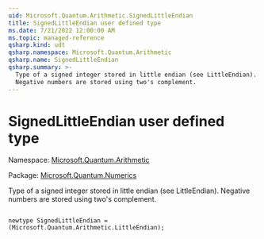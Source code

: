 ```yaml
---
uid: Microsoft.Quantum.Arithmetic.SignedLittleEndian
title: SignedLittleEndian user defined type
ms.date: 7/21/2022 12:00:00 AM
ms.topic: managed-reference
qsharp.kind: udt
qsharp.namespace: Microsoft.Quantum.Arithmetic
qsharp.name: SignedLittleEndian
qsharp.summary: >-
  Type of a signed integer stored in little endian (see LittleEndian).
  Negative numbers are stored using two's complement.
---
```


# SignedLittleEndian user defined type

Namespace: [Microsoft.Quantum.Arithmetic](xref:Microsoft.Quantum.Arithmetic)

Package: [Microsoft.Quantum.Numerics](https://nuget.org/packages/Microsoft.Quantum.Numerics)


Type of a signed integer stored in little endian (see LittleEndian).Negative numbers are stored using two's complement.

```qsharp

newtype SignedLittleEndian = (Microsoft.Quantum.Arithmetic.LittleEndian);
```

